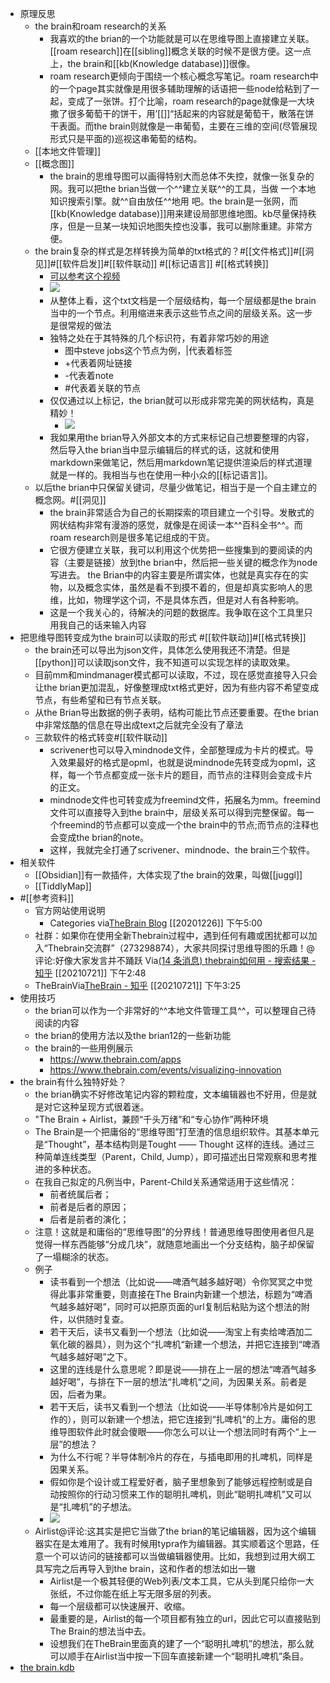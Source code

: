 - 原理反思
    - the brain和roam research的关系
        - 我喜欢的the brian的一个功能就是可以在思维导图上直接建立关联。[[roam research]]在[[sibling]]概念关联的时候不是很方便。这一点上，the brain和[[kb(Knowledge database)]]很像。
        - roam research更倾向于围绕一个核心概念写笔记。roam research中的一个page其实就像是用很多辅助理解的话语把一些node给粘到了一起，变成了一张饼。打个比喻，roam research的page就像是一大块撒了很多葡萄干的饼干，用’[[]]“括起来的内容就是葡萄干，散落在饼干表面。而the brain则就像是一串葡萄，主要在三维的空间(尽管展现形式只是平面的)巡视这串葡萄的结构。
    - [[本地文件管理]]
    - [[概念图]]
        - the brain的思维导图可以画得特别大而总体不失控，就像一张复杂的网。我可以把the  brian当做一个^^建立关联^^的工具，当做 一个本地知识搜索引擎。就^^自由放任^^地用 吧。the brain是一张网，而[[kb(Knowledge database)]]用来建设局部思维地图。kb尽量保持秩序，但是一旦某一块知识地图失控也没事，我可以删除重建。非常方便。
    - the brain复杂的样式是怎样转换为简单的txt格式的？#[[文件格式]]#[[洞见]]#[[软件启发]]#[[软件联动]] #[[标记语言]] #[[格式转换]]
        - [可以参考这个视频](https://www.thebrain.com/support/tutorials#importing-and-exporting)
        - ![](https://firebasestorage.googleapis.com/v0/b/firescript-577a2.appspot.com/o/imgs%2Fapp%2Fxinyiheng%2FXY1n4pKjaz.png?alt=media&token=776809d0-5ded-4b68-a638-5b4e4082851a)
        - 从整体上看，这个txt文档是一个层级结构，每一个层级都是the brain当中的一个节点。利用缩进来表示这些节点之间的层级关系。这一步是很常规的做法
        - 独特之处在于其特殊的几个标识符，有着非常巧妙的用途
            - 图中steve jobs这个节点为例，|代表着标签
            - +代表着网址链接
            - -代表着note
            - #代表着关联的节点
        - 仅仅通过以上标记，the brian就可以形成非常完美的网状结构，真是精妙！
            - ![](https://firebasestorage.googleapis.com/v0/b/firescript-577a2.appspot.com/o/imgs%2Fapp%2Fxinyiheng%2FWx4bNJVlQo.png?alt=media&token=00ef94ad-30db-418e-bf32-2bc75d45d6e7)
        - 我如果用the brian导入外部文本的方式来标记自己想要整理的内容，然后导入the brian当中显示编辑后的样式的话，这就和使用markdown来做笔记，然后用markdown笔记提供渲染后的样式道理就是一样的。我相当与也在使用一种小众的[[标记语言]]。
    - 以后the brian中只保留关键词，尽量少做笔记，相当于是一个自主建立的概念网。#[[洞见]]
        - the brain非常适合为自己的长期探索的项目建立一个引导。发散式的网状结构非常有漫游的感觉，就像是在阅读一本^^百科全书^^。而 roam research则是很多笔记组成的干货。
        - 它很方便建立关联，我可以利用这个优势把一些搜集到的要阅读的内容（主要是链接）放到the brian中，然后把一些关键的概念作为node写进去。 the Brian中的内容主要是所谓实体，也就是真实存在的实物，以及概念实体，虽然是看不到摸不着的，但是却真实影响人的思维，比如，物理学这个词，不是具体东西，但是对人有各种影响。
        - 这是一个我关心的，待解决的问题的数据库。我争取在这个工具里只用我自己的话来输入内容
- 把思维导图转变成为the brain可以读取的形式 #[[软件联动]]#[[格式转换]]
    - the brain还可以导出为json文件，具体怎么使用我还不清楚。但是[[python]]可以读取json文件，我不知道可以实现怎样的读取效果。
    - 目前mm和mindmanager模式都可以读取，不过，现在感觉直接导入只会让the brian更加混乱，好像整理成txt格式更好，因为有些内容不希望变成节点，有些希望和已有节点关联。
    - 从the Brian导出数据的例子表明，结构可能比节点还要重要。在the brian中非常炫酷的信息在导出成text之后就完全没有了章法
    - 三款软件的格式转变#[[软件联动]]
        - scrivener也可以导入mindnode文件，全部整理成为卡片的模式。导入效果最好的格式是opml，也就是说mindnode先转变成为opml，这样，每一个节点都变成一张卡片的题目，而节点的注释则会变成卡片的正文。
        - mindnode文件也可转变成为freemind文件，拓展名为mm。freemind文件可以直接导入到the brain中，层级关系可以得到完整保留。每一个freemind的节点都可以变成一个the brain中的节点;而节点的注释也会变成the brian的note。
        - 这样，我就完全打通了scrivener、mindnode、the brain三个软件。
- 相关软件
    - [[Obsidian]]有一款插件，大体实现了the brain的效果，叫做[[juggl]]
    - [[TiddlyMap]]
- #[[参考资料]]
    - 官方网站使用说明
        - Categories
via[TheBrain Blog](https://www.thebrain.com/blog?page=3)
[[20201226]] 下午5:00
    - 社群：如果你在使用全新Thebrain过程中，遇到任何有趣或困扰都可以加入“Thebrain交流群”（273298874），大家共同探讨思维导图的乐趣！@评论:好像大家发言并不踊跃
Via[(14 条消息) thebrain如何用 - 搜索结果 - 知乎](https://www.zhihu.com/search?q=thebrain%E5%A6%82%E4%BD%95%E7%94%A8&utm_content=search_relatedsearch&type=content) [[20210721]] 下午2:48
    - TheBrainVia[TheBrain - 知乎](https://www.zhihu.com/topic/19583518/hot) [[20210721]] 下午3:25
- 使用技巧
    - the brian可以作为一个非常好的^^本地文件管理工具^^，可以整理自己待阅读的内容
    - the brian的使用方法以及the brian12的一些新功能
    - the brain的一些用例展示
        - https://www.thebrain.com/apps
        - https://www.thebrain.com/events/visualizing-innovation
- the brain有什么独特好处？
    - the brian确实不好修改笔记内容的颗粒度，文本编辑器也不好用，但是就是对它这种呈现方式很着迷。
    - "The Brain + Airlist，兼顾“千头万绪”和“专心协作”两种环境
    - The Brain是一个把庸俗的“思维导图”打至渣的信息组织软件。其基本单元是“Thought”，基本结构则是Tought —— Thought 这样的连线。通过三种简单连线类型（Parent，Child, Jump），即可描述出日常观察和思考推进的多种状态。
    - 在我自己拟定的凡例当中，Parent-Child关系通常适用于这些情况：
        - 前者统属后者；
        - 前者是后者的原因；
        - 后者是前者的演化；
    - 注意！这就是和庸俗的“思维导图”的分界线！普通思维导图使用者但凡是觉得一样东西能够“分成几块”，就随意地画出一个分支结构，脑子却保留了一塌糊涂的状态。
    - 例子
        - 读书看到一个想法（比如说——啤酒气越多越好喝）令你冥冥之中觉得此事非常重要，则直接在The Brain内新建一个想法，标题为“啤酒气越多越好喝”，同时可以把原页面的url复制后粘贴为这个想法的附件，以供随时复查。
        - 若干天后，读书又看到一个想法（比如说——淘宝上有卖给啤酒加二氧化碳的器具），则为这个“扎啤机“新建一个想法，并把它连接到“啤酒气越多越好喝”之下。
        - 这里的连线是什么意思呢？即是说——排在上一层的想法“啤酒气越多越好喝”，与排在下一层的想法“扎啤机“之间，为因果关系。前者是因，后者为果。
        - 若干天后，读书又看到一个想法（比如说——半导体制冷片是如何工作的），则可以新建一个想法，把它连接到“扎啤机“的上方。庸俗的思维导图软件此时就会傻眼——你怎么可以让一个想法同时有两个“上一层”的想法？
        - 为什么不行呢？半导体制冷片的存在，与插电即用的扎啤机，同样是因果关系。
        - 假如你是个设计或工程爱好者，脑子里想象到了能够远程控制或是自动按照你的行动习惯来工作的聪明扎啤机，则此“聪明扎啤机”又可以是“扎啤机”的子想法。
        - ![](https://firebasestorage.googleapis.com/v0/b/firescript-577a2.appspot.com/o/imgs%2Fapp%2Fxinyiheng%2Fq56vG-jlJw.png?alt=media&token=353ae896-46f2-496f-b0a5-a95be53243ff)
    - Airlist@评论:这其实是把它当做了the brian的笔记编辑器，因为这个编辑器实在是太难用了。我有时候用typra作为编辑器。其实顺着这个思路，任意一个可以访问的链接都可以当做编辑器使用。比如，我想到过用大纲工具写完之后再导入到the brain，这和作者的想法如出一辙
        - Airlist是一个极其轻便的Web列表/文本工具，它从头到尾只给你一大张纸，不过你能在纸上写无限多层的列表。
        - 每一个层级都可以快速展开、收缩。
        - 最重要的是，Airlist的每一个项目都有独立的url，因此它可以直接贴到The Brain的想法当中去。
        - 设想我们在TheBrain里面真的建了一个“聪明扎啤机”的想法，那么就可以顺手在Airlist当中按一下回车直接新建一个“聪明扎啤机”条目。
- [the brain.kdb](hook://file/22gu7eY4r?p=Y29tfmFwcGxlfkNsb3VkRG9jcy9Lbm93bGVkZ2UgZGF0YWJhc2UgYnVpbGRlcg==&n=the%20brain.kdb)
